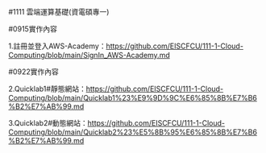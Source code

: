 #1111 雲端運算基礎(資電碩專一)

#0915實作內容

1.註冊並登入AWS-Academy：https://github.com/EISCFCU/111-1-Cloud-Computing/blob/main/SignIn_AWS-Academy.md

#0922實作內容

2.Quicklab1#靜態網站：https://github.com/EISCFCU/111-1-Cloud-Computing/blob/main/Quicklab1%23%E9%9D%9C%E6%85%8B%E7%B6%B2%E7%AB%99.md

3.Quicklab2#動態網站：https://github.com/EISCFCU/111-1-Cloud-Computing/blob/main/Quicklab2%23%E5%8B%95%E6%85%8B%E7%B6%B2%E7%AB%99.md
